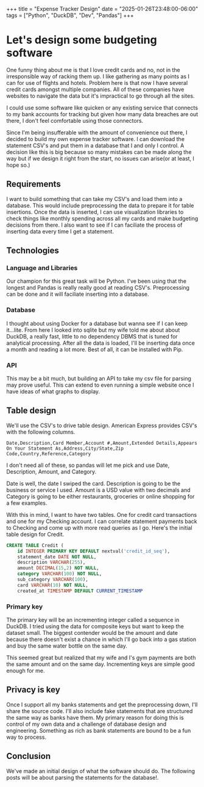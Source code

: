+++
title = "Expense Tracker Design"
date = "2025-01-26T23:48:00-06:00"
tags = ["Python", "DuckDB", "Dev", "Pandas"]
+++

# Let's design some budgeting software

One funny thing about me is that I love credit cards and no, not in the irresponsible way of racking them up. I like gathering as many points as I can for use of flights and hotels. Problem here is that now I have several credit cards amongst multiple companies. All of these companies have websites to navigate the data but it's impractical to go through all the sites.

I could use some software like quicken or any existing service that connects to my bank accounts for tracking but given how many data breaches are out there, I don't feel comfortable using those connectors. 

Since I'm being insufferable with the amount of convenience out there, I decided to build my own expense tracker software. I can download the statement CSV's and put them in a database that I and only I control. A decision like this is big because so many mistakes can be made along the way but if we design it right from the start, no issues can arise(or at least, I hope so.)

## Requirements

I want to build something that can take my CSV's and load them into a database. This would include preprocessing the data to prepare it for table insertions. Once the data is inserted, I can use visualization libraries to check things like monthly spending across all my cards and make budgeting decisions from there. I also want to see if I can faciliate the process of inserting data every time I get a statement. 

## Technologies

### Language and Libraries
Our champion for this great task will be Python. I've been using that the longest and Pandas is really really good at reading CSV's. Preprocessing can be done and it will faciliate inserting into a database.

### Database
I thought about using Docker for a database but wanna see if I can keep it...lite. From here I looked into sqlite but my wife told me about about DuckDB, a really fast, little to no dependency DBMS that is tuned for analytical processing. After all the data is loaded, I'll be inserting data once a month and reading a lot more. Best of all, it can be installed with Pip. 

### API
This may be a bit much, but building an API to take my csv file for parsing may prove useful. This can extend to even running a simple website once I have ideas of what graphs to display. 

## Table design

We'll use the CSV's to drive table design. American Express provides CSV's with the following columns. 

`Date,Description,Card Member,Account #,Amount,Extended Details,Appears On Your Statement As,Address,City/State,Zip Code,Country,Reference,Category`

I don't need all of these, so pandas will let me pick and use Date, Description, Amount, and Category. 

Date is well, the date I swiped the card. Description is going to be the business or service I used. Amount is a USD value with two decimals and Category is going to be either restaurants, groceries or online shopping for a few examples. 

With this in mind, I want to have two tables. One for credit card transactions and one for my Checking account. I can correlate statement payments back to Checking and come up with more read queries as I go. Here's the initial table design for Credit. 

```SQL
CREATE TABLE Credit (
    id INTEGER PRIMARY KEY DEFAULT nextval('credit_id_seq'),
    statement_date DATE NOT NULL,
    description VARCHAR(255),
    amount DECIMAL(15,2) NOT NULL,
    category VARCHAR(100) NOT NULL,
    sub_category VARCHAR(100),
    card VARCHAR(10) NOT NULL,
    created_at TIMESTAMP DEFAULT CURRENT_TIMESTAMP
```

### Primary key

The primary key will be an incrementing integer called a sequence in DuckDB. I tried using the data for composite keys but want to keep the dataset small. The biggest contender would be the amount and date because there doesn't exist a chance in which I'll go back into a gas station and buy the same water bottle on the same day. 

This seemed great but realized that my wife and I's gym payments are both the same amount and on the same day. Incrementing keys are simple good enough for me. 

## Privacy is key

Once I support all my banks statements and get the preprocessing down, I'll share the source code. I'll also include fake statements that are structured the same way as banks have them. My primary reason for doing this is control of my own data and a challenge of database design and engineering. Something as rich as bank statements are bound to be a fun way to process. 


## Conclusion

We've made an initial design of what the software should do. The following posts will be about parsing the statements for the database!. 
